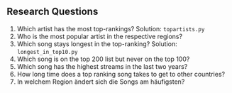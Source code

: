## Research Questions

1. Which artist has the most top-rankings?
Solution: `topartists.py`
2. Who is the most popular artist in the respective regions?
3. Which song stays longest in the top-ranking? Solution: `longest_in_top10.py`
4. Which song is on the top 200 list but never on the top 100?
5. Which song has the highest streams in the last two years?
6. How long time does a top ranking song takes to get to other countries?
7. In welchem Region ändert sich die Songs am häufigsten?